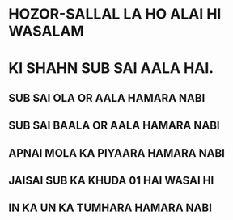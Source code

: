 # HOZOR-SALLAL LA HO ALAI HI WASALAM
# KI SHAHN SUB SAI AALA HAI.
 
## SUB SAI OLA OR AALA HAMARA NABI 
## SUB SAI BAALA OR AALA HAMARA NABI 
## APNAI MOLA KA PIYAARA HAMARA NABI
## JAISAI SUB KA KHUDA 01 HAI WASAI HI
## IN KA UN KA TUMHARA HAMARA NABI